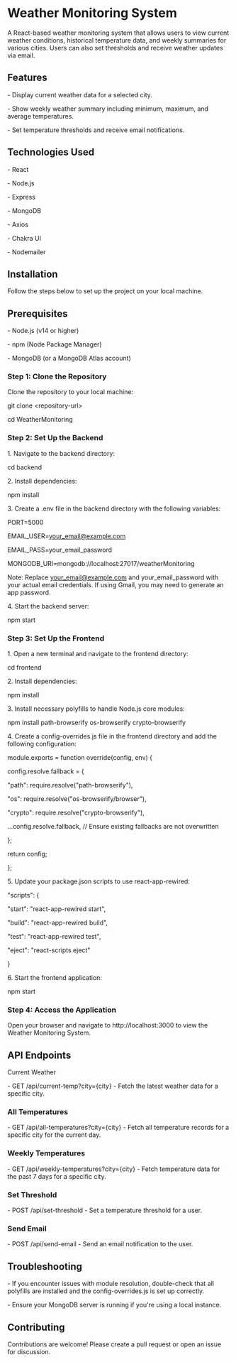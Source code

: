 # Weather Monitoring System

A React-based weather monitoring system that allows users to view
current weather conditions, historical temperature data, and weekly
summaries for various cities. Users can also set thresholds and receive
weather updates via email.

## Features

\- Display current weather data for a selected city.

\- Show weekly weather summary including minimum, maximum, and average
temperatures.

\- Set temperature thresholds and receive email notifications.

## Technologies Used

\- React

\- Node.js

\- Express

\- MongoDB

\- Axios

\- Chakra UI

\- Nodemailer

## Installation

Follow the steps below to set up the project on your local machine.

## Prerequisites

\- Node.js (v14 or higher)

\- npm (Node Package Manager)

\- MongoDB (or a MongoDB Atlas account)

### Step 1: Clone the Repository

Clone the repository to your local machine:

git clone \<repository-url\>

cd WeatherMonitoring

### Step 2: Set Up the Backend

1\. Navigate to the backend directory:

cd backend

2\. Install dependencies:

npm install

3\. Create a .env file in the backend directory with the following
variables:

PORT=5000

EMAIL_USER=your_email@example.com

EMAIL_PASS=your_email_password

MONGODB_URI=mongodb://localhost:27017/weatherMonitoring

Note: Replace your_email@example.com and your_email_password with your
actual email credentials. If using Gmail, you may need to generate an
app password.

4\. Start the backend server:

npm start

### Step 3: Set Up the Frontend

1\. Open a new terminal and navigate to the frontend directory:

cd frontend

2\. Install dependencies:

npm install

3\. Install necessary polyfills to handle Node.js core modules:

npm install path-browserify os-browserify crypto-browserify

4\. Create a config-overrides.js file in the frontend directory and add
the following configuration:

module.exports = function override(config, env) {

config.resolve.fallback = {

\"path\": require.resolve(\"path-browserify\"),

\"os\": require.resolve(\"os-browserify/browser\"),

\"crypto\": require.resolve(\"crypto-browserify\"),

\...config.resolve.fallback, // Ensure existing fallbacks are not
overwritten

};

return config;

};

5\. Update your package.json scripts to use react-app-rewired:

\"scripts\": {

\"start\": \"react-app-rewired start\",

\"build\": \"react-app-rewired build\",

\"test\": \"react-app-rewired test\",

\"eject\": \"react-scripts eject\"

}

6\. Start the frontend application:

npm start

### Step 4: Access the Application

Open your browser and navigate to http://localhost:3000 to view the
Weather Monitoring System.

## API Endpoints

Current Weather

\- GET /api/current-temp?city={city} - Fetch the latest weather data for
a specific city.

### All Temperatures

\- GET /api/all-temperatures?city={city} - Fetch all temperature records
for a specific city for the current day.

### Weekly Temperatures

\- GET /api/weekly-temperatures?city={city} - Fetch temperature data for
the past 7 days for a specific city.

### Set Threshold

\- POST /api/set-threshold - Set a temperature threshold for a user.

### Send Email

\- POST /api/send-email - Send an email notification to the user.

## Troubleshooting

\- If you encounter issues with module resolution, double-check that all
polyfills are installed and the config-overrides.js is set up correctly.

\- Ensure your MongoDB server is running if you\'re using a local
instance.

## Contributing

Contributions are welcome! Please create a pull request or open an issue
for discussion.
